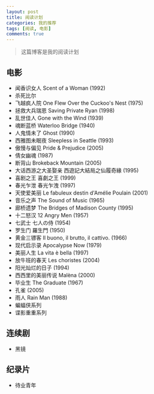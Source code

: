 ```yaml
---
layout: post
title: 阅读计划
categories: 我的推荐
tags: [阅读, 电影]
comments: true
---
```



>这篇博客是我的阅读计划

## 电影

- 闻香识女人 Scent of a Woman (1992)
- 杀死比尔
- 飞越疯人院 One Flew Over the Cuckoo's Nest (1975)
- 拯救大兵瑞恩 Saving Private Ryan (1998)
- 乱世佳人 Gone with the Wind (1939)
- 魂断蓝桥 Waterloo Bridge (1940)
- 人鬼情未了 Ghost (1990)
- 西雅图未眠夜 Sleepless in Seattle (1993)
- 傲慢与偏见 Pride & Prejudice (2005)
- 倩女幽魂 (1987)
- 断背山 Brokeback Mountain (2005)
- 大话西游之大圣娶亲 西遊記大結局之仙履奇緣 (1995)
- 喜剧之王 喜劇之王 (1999)
- 春光乍泄 春光乍洩 (1997)
- 天使爱美丽 Le fabuleux destin d'Amélie Poulain (2001)
- 音乐之声 The Sound of Music (1965)
- 廊桥遗梦 The Bridges of Madison County (1995)
- 十二怒汉 12 Angry Men (1957)
- 七武士 七人の侍 (1954)
- 罗生门 羅生門 (1950)
- 黄金三镖客 Il buono, il brutto, il cattivo. (1966)
- 现代启示录 Apocalypse Now (1979)
- 美丽人生 La vita è bella (1997)
- 放牛班的春天 Les choristes (2004)
- 阳光灿烂的日子 (1994)
- 西西里的美丽传说 Malèna (2000)
- 毕业生 The Graduate (1967)
- 孔雀 (2005)
- 雨人 Rain Man (1988)
- 蝙蝠侠系列
- 谍影重重系列

## 连续剧

- 黑镜

## 纪录片

- 待业青年
